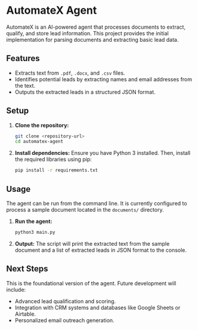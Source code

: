 # AutomateX Agent

AutomateX is an AI-powered agent that processes documents to extract, qualify, and store lead information. This project provides the initial implementation for parsing documents and extracting basic lead data.

## Features

- Extracts text from `.pdf`, `.docx`, and `.csv` files.
- Identifies potential leads by extracting names and email addresses from the text.
- Outputs the extracted leads in a structured JSON format.

## Setup

1.  **Clone the repository:**
    ```bash
    git clone <repository-url>
    cd automatex-agent
    ```

2.  **Install dependencies:**
    Ensure you have Python 3 installed. Then, install the required libraries using pip:
    ```bash
    pip install -r requirements.txt
    ```

## Usage

The agent can be run from the command line. It is currently configured to process a sample document located in the `documents/` directory.

1.  **Run the agent:**
    ```bash
    python3 main.py
    ```

2.  **Output:**
    The script will print the extracted text from the sample document and a list of extracted leads in JSON format to the console.

## Next Steps

This is the foundational version of the agent. Future development will include:
- Advanced lead qualification and scoring.
- Integration with CRM systems and databases like Google Sheets or Airtable.
- Personalized email outreach generation.
